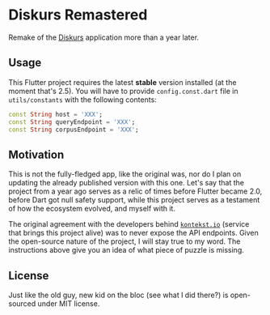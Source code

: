 # Diskurs Remastered

Remake of the [Diskurs](https://github.com/sunderee/Diskurs) application more than a year later.

## Usage

This Flutter project requires the latest **stable** version installed (at the moment that's 2.5). You will have to provide `config.const.dart` file in `utils/constants` with the following contents:

```dart
const String host = 'XXX';
const String queryEndpoint = 'XXX';
const String corpusEndpoint = 'XXX';
```

## Motivation

This is not the fully-fledged app, like the original was, nor do I plan on updating the already published version with this one. Let's say that the project from a year ago serves as a relic of times before Flutter became 2.0, before Dart got null safety support, while this project serves as a testament of how the ecosystem evolved, and myself with it.

The original agreement with the developers behind [`kontekst.io`](https://kontekst.io) (service that brings this project alive) was to never expose the API endpoints. Given the open-source nature of the project, I will stay true to my word. The instructions above give you an idea of what piece of puzzle is missing.

## License

Just like the old guy, new kid on the bloc (see what I did there?) is open-sourced under MIT license.
